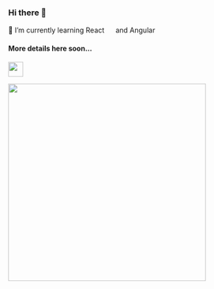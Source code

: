 ### Hi there 👋

<!--
**cyberant28/cyberant28** is a ✨ _special_ ✨ repository because its `README.md` (this file) appears on your GitHub profile.

Here are some ideas to get you started:

- 🔭 I’m currently working on ...
- 🌱 I’m currently learning ...
- 👯 I’m looking to collaborate on ...
- 🤔 I’m looking for help with ...
- 💬 Ask me about ...
- 📫 How to reach me: ...
- 😄 Pronouns: ...
- ⚡ Fun fact: ...
-->

🌱 I’m currently learning React <img src="https://user-images.githubusercontent.com/73520326/162451305-a95b8258-94c6-4dd4-ae3f-75f0e634effe.png" height="15"> and Angular <img src="https://user-images.githubusercontent.com/73520326/162453792-b2254eb6-2c8e-4f9d-b293-f85f4025bc49.png" height="15">

#### More details here soon...

<a href="URL_REDIRECT" target="#test"><img align="center" src="https://user-images.githubusercontent.com/73520326/162450673-4e26a0d1-b999-447b-a8d0-fceea1892955.png" height="30" /></a>


<!-- [click on this link](#my-multi-word-header) -->

<img src="https://github-readme-stats.vercel.app/api?username=cyberant28&show_icons=true&theme=dark" width="400">






<!-- ### My Multi Word Header -->






















